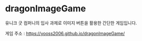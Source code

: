 # dragonImageGame

유니크 굿 컴퍼니의 입사 과제로 이미지 버튼을 활용한 간단한 게임입니다.

게임 주소 : https://yooss2006.github.io/dragonImageGame/
